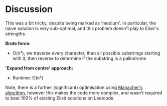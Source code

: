 # Discussion

This was a bit tricky, despite being marked as 'medium'. In particular, the naive solution is very sub-optimal, and this problem doesn't play to Elixir's strengths.

**Brute force:**
- O(n³), we traverse every character, then all possible substrings starting with it, then reverse to determine if the substring is a palindrome

**'Expand from centre' approach:**
- Runtime: O(n²)

Note, there is a further (significant) optimisation using [Manacher's algorithm](https://en.wikipedia.org/wiki/Longest_palindromic_substring), however this makes the code more complex, and wasn't required to beat 100% of existing Elixir solutions on Leetcode.